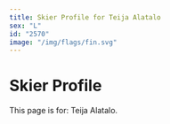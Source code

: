 ```yaml
---
title: Skier Profile for Teija Alatalo
sex: "L"
id: "2570"
image: "/img/flags/fin.svg" 
---
```


# Skier Profile

This page is for: Teija Alatalo.
    